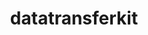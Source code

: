 ---
title: "datatransferkit"
layout: cache
categories: [package, develop]
meta: {"versions": ["3.1.1"], "compilers": ["cce@=15.0.1", "gcc@=10.3.0", "gcc@=11.4.0", "gcc@=9.4.0", "oneapi@=2023.2.0", "oneapi@=2024.0.0"], "oss": ["rhel8", "sle_hpc15", "ubuntu20.04", "ubuntu22.04"], "platforms": ["linux"], "targets": ["aarch64", "neoverse_v1", "neoverse_v2", "ppc64le", "x86_64_v3", "x86_64_v4", "zen4"], "stacks": ["e4s", "e4s-aarch64", "e4s-cray-rhel", "e4s-cray-sles", "e4s-neoverse-v2", "e4s-neoverse_v1", "e4s-oneapi", "e4s-power", "root"], "num_specs": 46, "num_specs_by_stack": {"e4s-cray-rhel": 7, "root": 46, "e4s-cray-sles": 7, "e4s-neoverse_v1": 7, "e4s-power": 6, "e4s": 5, "e4s-oneapi": 6, "e4s-aarch64": 2, "e4s-neoverse-v2": 6}}
spec_details: [{"hash": "duoenqs4glainddp6tavzevxbun76crh", "compiler": "cce@=15.0.1", "versions": ["3.1.1"], "os": "rhel8", "platform": "linux", "target": "zen4", "variants": ["build_system=cmake", "build_type=Release", "~external-arborx", "generator=make", "~ipo", "~openmp", "+serial", "+shared"], "stacks": ["e4s-cray-rhel", "root"], "size": "-", "tarball": "https://binaries.spack.io/develop/build_cache/linux-rhel8-zen4/cce-15.0.1/datatransferkit-3.1.1/linux-rhel8-zen4-cce-15.0.1-datatransferkit-3.1.1-duoenqs4glainddp6tavzevxbun76crh.spack"}, {"hash": "463r3srime35dbfgjy6ias6d4ffhcdqa", "compiler": "cce@=15.0.1", "versions": ["3.1.1"], "os": "rhel8", "platform": "linux", "target": "zen4", "variants": ["build_system=cmake", "build_type=Release", "~external-arborx", "generator=make", "~ipo", "~openmp", "+serial", "+shared"], "stacks": ["e4s-cray-rhel", "root"], "size": "-", "tarball": "https://binaries.spack.io/develop/build_cache/linux-rhel8-zen4/cce-15.0.1/datatransferkit-3.1.1/linux-rhel8-zen4-cce-15.0.1-datatransferkit-3.1.1-463r3srime35dbfgjy6ias6d4ffhcdqa.spack"}, {"hash": "jtt7uotriqd2qjosnb6ohrdsm4nfz72j", "compiler": "cce@=15.0.1", "versions": ["3.1.1"], "os": "rhel8", "platform": "linux", "target": "zen4", "variants": ["build_system=cmake", "build_type=Release", "~external-arborx", "generator=make", "~ipo", "~openmp", "+serial", "+shared"], "stacks": ["e4s-cray-rhel", "root"], "size": "-", "tarball": "https://binaries.spack.io/develop/build_cache/linux-rhel8-zen4/cce-15.0.1/datatransferkit-3.1.1/linux-rhel8-zen4-cce-15.0.1-datatransferkit-3.1.1-jtt7uotriqd2qjosnb6ohrdsm4nfz72j.spack"}, {"hash": "ewwafz3g5xz5saemgb5eoaizi3mi5cty", "compiler": "cce@=15.0.1", "versions": ["3.1.1"], "os": "rhel8", "platform": "linux", "target": "zen4", "variants": ["build_system=cmake", "build_type=Release", "~external-arborx", "generator=make", "~ipo", "~openmp", "+serial", "+shared"], "stacks": ["e4s-cray-rhel", "root"], "size": "-", "tarball": "https://binaries.spack.io/develop/build_cache/linux-rhel8-zen4/cce-15.0.1/datatransferkit-3.1.1/linux-rhel8-zen4-cce-15.0.1-datatransferkit-3.1.1-ewwafz3g5xz5saemgb5eoaizi3mi5cty.spack"}, {"hash": "vqribmu6wfkbyorrdxtpqjapvnuhudpo", "compiler": "cce@=15.0.1", "versions": ["3.1.1"], "os": "rhel8", "platform": "linux", "target": "zen4", "variants": ["build_system=cmake", "build_type=Release", "~external-arborx", "generator=make", "~ipo", "~openmp", "+serial", "+shared"], "stacks": ["e4s-cray-rhel", "root"], "size": "-", "tarball": "https://binaries.spack.io/develop/build_cache/linux-rhel8-zen4/cce-15.0.1/datatransferkit-3.1.1/linux-rhel8-zen4-cce-15.0.1-datatransferkit-3.1.1-vqribmu6wfkbyorrdxtpqjapvnuhudpo.spack"}, {"hash": "mtzrthng6rd4tga5jyjkoiymduyqa7tj", "compiler": "cce@=15.0.1", "versions": ["3.1.1"], "os": "rhel8", "platform": "linux", "target": "zen4", "variants": ["build_system=cmake", "build_type=Release", "~external-arborx", "generator=make", "~ipo", "~openmp", "+serial", "+shared"], "stacks": ["e4s-cray-rhel", "root"], "size": "-", "tarball": "https://binaries.spack.io/develop/build_cache/linux-rhel8-zen4/cce-15.0.1/datatransferkit-3.1.1/linux-rhel8-zen4-cce-15.0.1-datatransferkit-3.1.1-mtzrthng6rd4tga5jyjkoiymduyqa7tj.spack"}, {"hash": "aezeby7m2pe2fxofe7klomcxv2jsr6tl", "compiler": "cce@=15.0.1", "versions": ["3.1.1"], "os": "rhel8", "platform": "linux", "target": "zen4", "variants": ["build_system=cmake", "build_type=Release", "~external-arborx", "generator=make", "~ipo", "~openmp", "+serial", "+shared"], "stacks": ["e4s-cray-rhel", "root"], "size": "-", "tarball": "https://binaries.spack.io/develop/build_cache/linux-rhel8-zen4/cce-15.0.1/datatransferkit-3.1.1/linux-rhel8-zen4-cce-15.0.1-datatransferkit-3.1.1-aezeby7m2pe2fxofe7klomcxv2jsr6tl.spack"}, {"hash": "gekwqixvsvztks6kjdujlsiqxi3ebz6b", "compiler": "gcc@=10.3.0", "versions": ["3.1.1"], "os": "sle_hpc15", "platform": "linux", "target": "x86_64_v4", "variants": ["build_system=cmake", "build_type=Release", "~external-arborx", "generator=make", "~ipo", "~openmp", "+serial", "+shared"], "stacks": ["e4s-cray-sles", "root"], "size": "-", "tarball": "https://binaries.spack.io/develop/build_cache/linux-sle_hpc15-x86_64_v4/gcc-10.3.0/datatransferkit-3.1.1/linux-sle_hpc15-x86_64_v4-gcc-10.3.0-datatransferkit-3.1.1-gekwqixvsvztks6kjdujlsiqxi3ebz6b.spack"}, {"hash": "fspnnvjurdduwmgp6424zgnbf6q5ameo", "compiler": "gcc@=10.3.0", "versions": ["3.1.1"], "os": "sle_hpc15", "platform": "linux", "target": "x86_64_v4", "variants": ["build_system=cmake", "build_type=Release", "~external-arborx", "generator=make", "~ipo", "~openmp", "+serial", "+shared"], "stacks": ["e4s-cray-sles", "root"], "size": "-", "tarball": "https://binaries.spack.io/develop/build_cache/linux-sle_hpc15-x86_64_v4/gcc-10.3.0/datatransferkit-3.1.1/linux-sle_hpc15-x86_64_v4-gcc-10.3.0-datatransferkit-3.1.1-fspnnvjurdduwmgp6424zgnbf6q5ameo.spack"}, {"hash": "hkzo35ys7oaj46vwvkhdadm33bhzhd6s", "compiler": "gcc@=10.3.0", "versions": ["3.1.1"], "os": "sle_hpc15", "platform": "linux", "target": "x86_64_v4", "variants": ["build_system=cmake", "build_type=Release", "~external-arborx", "generator=make", "~ipo", "~openmp", "+serial", "+shared"], "stacks": ["e4s-cray-sles", "root"], "size": "-", "tarball": "https://binaries.spack.io/develop/build_cache/linux-sle_hpc15-x86_64_v4/gcc-10.3.0/datatransferkit-3.1.1/linux-sle_hpc15-x86_64_v4-gcc-10.3.0-datatransferkit-3.1.1-hkzo35ys7oaj46vwvkhdadm33bhzhd6s.spack"}, {"hash": "dai2ra43xxfklxdrgpf2zzzjjw2couea", "compiler": "gcc@=10.3.0", "versions": ["3.1.1"], "os": "sle_hpc15", "platform": "linux", "target": "x86_64_v4", "variants": ["build_system=cmake", "build_type=Release", "~external-arborx", "generator=make", "~ipo", "~openmp", "+serial", "+shared"], "stacks": ["e4s-cray-sles", "root"], "size": "-", "tarball": "https://binaries.spack.io/develop/build_cache/linux-sle_hpc15-x86_64_v4/gcc-10.3.0/datatransferkit-3.1.1/linux-sle_hpc15-x86_64_v4-gcc-10.3.0-datatransferkit-3.1.1-dai2ra43xxfklxdrgpf2zzzjjw2couea.spack"}, {"hash": "64levmxlptdkh67pe7vjbpazjdvs53nd", "compiler": "gcc@=10.3.0", "versions": ["3.1.1"], "os": "sle_hpc15", "platform": "linux", "target": "x86_64_v4", "variants": ["build_system=cmake", "build_type=Release", "~external-arborx", "generator=make", "~ipo", "~openmp", "+serial", "+shared"], "stacks": ["e4s-cray-sles", "root"], "size": "-", "tarball": "https://binaries.spack.io/develop/build_cache/linux-sle_hpc15-x86_64_v4/gcc-10.3.0/datatransferkit-3.1.1/linux-sle_hpc15-x86_64_v4-gcc-10.3.0-datatransferkit-3.1.1-64levmxlptdkh67pe7vjbpazjdvs53nd.spack"}, {"hash": "wvij2wdgbndrxzsv5lszcwl4uzcrrua3", "compiler": "gcc@=10.3.0", "versions": ["3.1.1"], "os": "sle_hpc15", "platform": "linux", "target": "x86_64_v4", "variants": ["build_system=cmake", "build_type=Release", "~external-arborx", "generator=make", "~ipo", "~openmp", "+serial", "+shared"], "stacks": ["e4s-cray-sles", "root"], "size": "-", "tarball": "https://binaries.spack.io/develop/build_cache/linux-sle_hpc15-x86_64_v4/gcc-10.3.0/datatransferkit-3.1.1/linux-sle_hpc15-x86_64_v4-gcc-10.3.0-datatransferkit-3.1.1-wvij2wdgbndrxzsv5lszcwl4uzcrrua3.spack"}, {"hash": "wt6crp4t77p5n4gn2yhvdg2ui4t6mkwq", "compiler": "gcc@=10.3.0", "versions": ["3.1.1"], "os": "sle_hpc15", "platform": "linux", "target": "x86_64_v4", "variants": ["build_system=cmake", "build_type=Release", "~external-arborx", "generator=make", "~ipo", "~openmp", "+serial", "+shared"], "stacks": ["e4s-cray-sles", "root"], "size": "-", "tarball": "https://binaries.spack.io/develop/build_cache/linux-sle_hpc15-x86_64_v4/gcc-10.3.0/datatransferkit-3.1.1/linux-sle_hpc15-x86_64_v4-gcc-10.3.0-datatransferkit-3.1.1-wt6crp4t77p5n4gn2yhvdg2ui4t6mkwq.spack"}, {"hash": "2fav4zx4vdau2ule6vhi6xgvinpg4nyr", "compiler": "gcc@=11.4.0", "versions": ["3.1.1"], "os": "ubuntu20.04", "platform": "linux", "target": "neoverse_v1", "variants": ["build_system=cmake", "build_type=Release", "~external-arborx", "generator=make", "~ipo", "~openmp", "+serial", "+shared"], "stacks": ["e4s-neoverse_v1", "root"], "size": "-", "tarball": "https://binaries.spack.io/develop/build_cache/linux-ubuntu20.04-neoverse_v1/gcc-11.4.0/datatransferkit-3.1.1/linux-ubuntu20.04-neoverse_v1-gcc-11.4.0-datatransferkit-3.1.1-2fav4zx4vdau2ule6vhi6xgvinpg4nyr.spack"}, {"hash": "ei2473igtpdyopmikrkbmrngvfbywpgf", "compiler": "gcc@=11.4.0", "versions": ["3.1.1"], "os": "ubuntu20.04", "platform": "linux", "target": "neoverse_v1", "variants": ["build_system=cmake", "build_type=Release", "~external-arborx", "generator=make", "~ipo", "~openmp", "+serial", "+shared"], "stacks": ["e4s-neoverse_v1", "root"], "size": "-", "tarball": "https://binaries.spack.io/develop/build_cache/linux-ubuntu20.04-neoverse_v1/gcc-11.4.0/datatransferkit-3.1.1/linux-ubuntu20.04-neoverse_v1-gcc-11.4.0-datatransferkit-3.1.1-ei2473igtpdyopmikrkbmrngvfbywpgf.spack"}, {"hash": "7fmlwjrckvjuntilbbamlccgn5mxw2fi", "compiler": "gcc@=11.4.0", "versions": ["3.1.1"], "os": "ubuntu20.04", "platform": "linux", "target": "neoverse_v1", "variants": ["build_system=cmake", "build_type=Release", "~external-arborx", "generator=make", "~ipo", "~openmp", "+serial", "+shared"], "stacks": ["e4s-neoverse_v1", "root"], "size": "-", "tarball": "https://binaries.spack.io/develop/build_cache/linux-ubuntu20.04-neoverse_v1/gcc-11.4.0/datatransferkit-3.1.1/linux-ubuntu20.04-neoverse_v1-gcc-11.4.0-datatransferkit-3.1.1-7fmlwjrckvjuntilbbamlccgn5mxw2fi.spack"}, {"hash": "lpe3ggwgqf5tzbwiap6jtvu3irhfa4fk", "compiler": "gcc@=11.4.0", "versions": ["3.1.1"], "os": "ubuntu20.04", "platform": "linux", "target": "neoverse_v1", "variants": ["build_system=cmake", "build_type=Release", "~external-arborx", "generator=make", "~ipo", "~openmp", "+serial", "+shared"], "stacks": ["e4s-neoverse_v1", "root"], "size": "-", "tarball": "https://binaries.spack.io/develop/build_cache/linux-ubuntu20.04-neoverse_v1/gcc-11.4.0/datatransferkit-3.1.1/linux-ubuntu20.04-neoverse_v1-gcc-11.4.0-datatransferkit-3.1.1-lpe3ggwgqf5tzbwiap6jtvu3irhfa4fk.spack"}, {"hash": "jq4zxaexb5wuvwwrm2i4soofwyw6kzd5", "compiler": "gcc@=11.4.0", "versions": ["3.1.1"], "os": "ubuntu20.04", "platform": "linux", "target": "neoverse_v1", "variants": ["build_system=cmake", "build_type=Release", "~external-arborx", "generator=make", "~ipo", "~openmp", "+serial", "+shared"], "stacks": ["e4s-neoverse_v1", "root"], "size": "-", "tarball": "https://binaries.spack.io/develop/build_cache/linux-ubuntu20.04-neoverse_v1/gcc-11.4.0/datatransferkit-3.1.1/linux-ubuntu20.04-neoverse_v1-gcc-11.4.0-datatransferkit-3.1.1-jq4zxaexb5wuvwwrm2i4soofwyw6kzd5.spack"}, {"hash": "kw6vsggj6na4kcu4v5euwigaxtevq27m", "compiler": "gcc@=11.4.0", "versions": ["3.1.1"], "os": "ubuntu20.04", "platform": "linux", "target": "neoverse_v1", "variants": ["build_system=cmake", "build_type=Release", "~external-arborx", "generator=make", "~ipo", "~openmp", "+serial", "+shared"], "stacks": ["e4s-neoverse_v1", "root"], "size": "-", "tarball": "https://binaries.spack.io/develop/build_cache/linux-ubuntu20.04-neoverse_v1/gcc-11.4.0/datatransferkit-3.1.1/linux-ubuntu20.04-neoverse_v1-gcc-11.4.0-datatransferkit-3.1.1-kw6vsggj6na4kcu4v5euwigaxtevq27m.spack"}, {"hash": "xzpidixj7l3hre6cjr5o656qaixfqz4o", "compiler": "gcc@=11.4.0", "versions": ["3.1.1"], "os": "ubuntu20.04", "platform": "linux", "target": "neoverse_v1", "variants": ["build_system=cmake", "build_type=Release", "~external-arborx", "generator=make", "~ipo", "~openmp", "+serial", "+shared"], "stacks": ["e4s-neoverse_v1", "root"], "size": "-", "tarball": "https://binaries.spack.io/develop/build_cache/linux-ubuntu20.04-neoverse_v1/gcc-11.4.0/datatransferkit-3.1.1/linux-ubuntu20.04-neoverse_v1-gcc-11.4.0-datatransferkit-3.1.1-xzpidixj7l3hre6cjr5o656qaixfqz4o.spack"}, {"hash": "ayfuguvaea73i2n2sod3jovrinsuz6h6", "compiler": "gcc@=9.4.0", "versions": ["3.1.1"], "os": "ubuntu20.04", "platform": "linux", "target": "ppc64le", "variants": ["build_system=cmake", "build_type=Release", "~external-arborx", "generator=make", "~ipo", "~openmp", "+serial", "+shared"], "stacks": ["root", "e4s-power"], "size": "-", "tarball": "https://binaries.spack.io/develop/build_cache/linux-ubuntu20.04-ppc64le/gcc-9.4.0/datatransferkit-3.1.1/linux-ubuntu20.04-ppc64le-gcc-9.4.0-datatransferkit-3.1.1-ayfuguvaea73i2n2sod3jovrinsuz6h6.spack"}, {"hash": "lsygoeht4r36meabx6uyi33b6xnpniui", "compiler": "gcc@=9.4.0", "versions": ["3.1.1"], "os": "ubuntu20.04", "platform": "linux", "target": "ppc64le", "variants": ["build_system=cmake", "build_type=Release", "~external-arborx", "generator=make", "~ipo", "~openmp", "+serial", "+shared"], "stacks": ["root", "e4s-power"], "size": "-", "tarball": "https://binaries.spack.io/develop/build_cache/linux-ubuntu20.04-ppc64le/gcc-9.4.0/datatransferkit-3.1.1/linux-ubuntu20.04-ppc64le-gcc-9.4.0-datatransferkit-3.1.1-lsygoeht4r36meabx6uyi33b6xnpniui.spack"}, {"hash": "aowlrizn73ho6tjlxabwz3rzpoorqiui", "compiler": "gcc@=9.4.0", "versions": ["3.1.1"], "os": "ubuntu20.04", "platform": "linux", "target": "ppc64le", "variants": ["build_system=cmake", "build_type=Release", "~external-arborx", "generator=make", "~ipo", "~openmp", "+serial", "+shared"], "stacks": ["root", "e4s-power"], "size": "-", "tarball": "https://binaries.spack.io/develop/build_cache/linux-ubuntu20.04-ppc64le/gcc-9.4.0/datatransferkit-3.1.1/linux-ubuntu20.04-ppc64le-gcc-9.4.0-datatransferkit-3.1.1-aowlrizn73ho6tjlxabwz3rzpoorqiui.spack"}, {"hash": "bltu2gpy3fyuzkfx27nodzcch7j4bu4a", "compiler": "gcc@=9.4.0", "versions": ["3.1.1"], "os": "ubuntu20.04", "platform": "linux", "target": "ppc64le", "variants": ["build_system=cmake", "build_type=Release", "~external-arborx", "generator=make", "~ipo", "~openmp", "+serial", "+shared"], "stacks": ["root", "e4s-power"], "size": "-", "tarball": "https://binaries.spack.io/develop/build_cache/linux-ubuntu20.04-ppc64le/gcc-9.4.0/datatransferkit-3.1.1/linux-ubuntu20.04-ppc64le-gcc-9.4.0-datatransferkit-3.1.1-bltu2gpy3fyuzkfx27nodzcch7j4bu4a.spack"}, {"hash": "arsmnu2n56od2tswqlr54n2dd6exafww", "compiler": "gcc@=9.4.0", "versions": ["3.1.1"], "os": "ubuntu20.04", "platform": "linux", "target": "ppc64le", "variants": ["build_system=cmake", "build_type=Release", "~external-arborx", "generator=make", "~ipo", "~openmp", "+serial", "+shared"], "stacks": ["root", "e4s-power"], "size": "-", "tarball": "https://binaries.spack.io/develop/build_cache/linux-ubuntu20.04-ppc64le/gcc-9.4.0/datatransferkit-3.1.1/linux-ubuntu20.04-ppc64le-gcc-9.4.0-datatransferkit-3.1.1-arsmnu2n56od2tswqlr54n2dd6exafww.spack"}, {"hash": "msqmhlwlveyndnk75x65aoi2lbivjjud", "compiler": "gcc@=9.4.0", "versions": ["3.1.1"], "os": "ubuntu20.04", "platform": "linux", "target": "ppc64le", "variants": ["build_system=cmake", "build_type=Release", "~external-arborx", "generator=make", "~ipo", "~openmp", "+serial", "+shared"], "stacks": ["root", "e4s-power"], "size": "-", "tarball": "https://binaries.spack.io/develop/build_cache/linux-ubuntu20.04-ppc64le/gcc-9.4.0/datatransferkit-3.1.1/linux-ubuntu20.04-ppc64le-gcc-9.4.0-datatransferkit-3.1.1-msqmhlwlveyndnk75x65aoi2lbivjjud.spack"}, {"hash": "aswq763ofr24vx6rzbpatcfe725jylnc", "compiler": "gcc@=11.4.0", "versions": ["3.1.1"], "os": "ubuntu20.04", "platform": "linux", "target": "x86_64_v3", "variants": ["build_system=cmake", "build_type=Release", "~external-arborx", "generator=make", "~ipo", "~openmp", "+serial", "+shared"], "stacks": ["root", "e4s"], "size": "-", "tarball": "https://binaries.spack.io/develop/build_cache/linux-ubuntu20.04-x86_64_v3/gcc-11.4.0/datatransferkit-3.1.1/linux-ubuntu20.04-x86_64_v3-gcc-11.4.0-datatransferkit-3.1.1-aswq763ofr24vx6rzbpatcfe725jylnc.spack"}, {"hash": "dplowl3s2xludwmh2q7d2vemyvtjswtd", "compiler": "gcc@=11.4.0", "versions": ["3.1.1"], "os": "ubuntu20.04", "platform": "linux", "target": "x86_64_v3", "variants": ["build_system=cmake", "build_type=Release", "~external-arborx", "generator=make", "~ipo", "~openmp", "+serial", "+shared"], "stacks": ["root", "e4s"], "size": "-", "tarball": "https://binaries.spack.io/develop/build_cache/linux-ubuntu20.04-x86_64_v3/gcc-11.4.0/datatransferkit-3.1.1/linux-ubuntu20.04-x86_64_v3-gcc-11.4.0-datatransferkit-3.1.1-dplowl3s2xludwmh2q7d2vemyvtjswtd.spack"}, {"hash": "gxddlslegwhqhmu42vmpmwp77edeafie", "compiler": "gcc@=11.4.0", "versions": ["3.1.1"], "os": "ubuntu20.04", "platform": "linux", "target": "x86_64_v3", "variants": ["build_system=cmake", "build_type=Release", "~external-arborx", "generator=make", "~ipo", "~openmp", "+serial", "+shared"], "stacks": ["root", "e4s"], "size": "-", "tarball": "https://binaries.spack.io/develop/build_cache/linux-ubuntu20.04-x86_64_v3/gcc-11.4.0/datatransferkit-3.1.1/linux-ubuntu20.04-x86_64_v3-gcc-11.4.0-datatransferkit-3.1.1-gxddlslegwhqhmu42vmpmwp77edeafie.spack"}, {"hash": "7mqtefn66xbi25x3bn7f5l3k5x7r2z2a", "compiler": "gcc@=11.4.0", "versions": ["3.1.1"], "os": "ubuntu20.04", "platform": "linux", "target": "x86_64_v3", "variants": ["build_system=cmake", "build_type=Release", "~external-arborx", "generator=make", "~ipo", "~openmp", "+serial", "+shared"], "stacks": ["root", "e4s"], "size": "-", "tarball": "https://binaries.spack.io/develop/build_cache/linux-ubuntu20.04-x86_64_v3/gcc-11.4.0/datatransferkit-3.1.1/linux-ubuntu20.04-x86_64_v3-gcc-11.4.0-datatransferkit-3.1.1-7mqtefn66xbi25x3bn7f5l3k5x7r2z2a.spack"}, {"hash": "kovwc2tine6ufxr3j2cwmoebco26cfpb", "compiler": "gcc@=11.4.0", "versions": ["3.1.1"], "os": "ubuntu20.04", "platform": "linux", "target": "x86_64_v3", "variants": ["build_system=cmake", "build_type=Release", "~external-arborx", "generator=make", "~ipo", "~openmp", "+serial", "+shared"], "stacks": ["root", "e4s"], "size": "-", "tarball": "https://binaries.spack.io/develop/build_cache/linux-ubuntu20.04-x86_64_v3/gcc-11.4.0/datatransferkit-3.1.1/linux-ubuntu20.04-x86_64_v3-gcc-11.4.0-datatransferkit-3.1.1-kovwc2tine6ufxr3j2cwmoebco26cfpb.spack"}, {"hash": "pz7vn64mvokceywyzj6m5xvafrzr33kj", "compiler": "oneapi@=2023.2.0", "versions": ["3.1.1"], "os": "ubuntu20.04", "platform": "linux", "target": "x86_64_v3", "variants": ["build_system=cmake", "build_type=Release", "~external-arborx", "generator=make", "~ipo", "~openmp", "+serial", "+shared"], "stacks": ["root", "e4s-oneapi"], "size": "-", "tarball": "https://binaries.spack.io/develop/build_cache/linux-ubuntu20.04-x86_64_v3/oneapi-2023.2.0/datatransferkit-3.1.1/linux-ubuntu20.04-x86_64_v3-oneapi-2023.2.0-datatransferkit-3.1.1-pz7vn64mvokceywyzj6m5xvafrzr33kj.spack"}, {"hash": "l7zrmm2aycxq3thy44t2on3hrp3whs2c", "compiler": "oneapi@=2023.2.0", "versions": ["3.1.1"], "os": "ubuntu20.04", "platform": "linux", "target": "x86_64_v3", "variants": ["build_system=cmake", "build_type=Release", "~external-arborx", "generator=make", "~ipo", "~openmp", "+serial", "+shared"], "stacks": ["root", "e4s-oneapi"], "size": "-", "tarball": "https://binaries.spack.io/develop/build_cache/linux-ubuntu20.04-x86_64_v3/oneapi-2023.2.0/datatransferkit-3.1.1/linux-ubuntu20.04-x86_64_v3-oneapi-2023.2.0-datatransferkit-3.1.1-l7zrmm2aycxq3thy44t2on3hrp3whs2c.spack"}, {"hash": "w2v6tbelrm7viddvqc4qk3ltjzf732bq", "compiler": "gcc@=11.4.0", "versions": ["3.1.1"], "os": "ubuntu22.04", "platform": "linux", "target": "aarch64", "variants": ["build_system=cmake", "build_type=Release", "~external-arborx", "generator=make", "~ipo", "~openmp", "+serial", "+shared"], "stacks": ["e4s-aarch64", "root"], "size": "-", "tarball": "https://binaries.spack.io/develop/build_cache/linux-ubuntu22.04-aarch64/gcc-11.4.0/datatransferkit-3.1.1/linux-ubuntu22.04-aarch64-gcc-11.4.0-datatransferkit-3.1.1-w2v6tbelrm7viddvqc4qk3ltjzf732bq.spack"}, {"hash": "n2wzs2ofmvc4kzusdw3c27forog24txt", "compiler": "gcc@=11.4.0", "versions": ["3.1.1"], "os": "ubuntu22.04", "platform": "linux", "target": "aarch64", "variants": ["build_system=cmake", "build_type=Release", "~external-arborx", "generator=make", "~ipo", "~openmp", "+serial", "+shared"], "stacks": ["e4s-aarch64", "root"], "size": "-", "tarball": "https://binaries.spack.io/develop/build_cache/linux-ubuntu22.04-aarch64/gcc-11.4.0/datatransferkit-3.1.1/linux-ubuntu22.04-aarch64-gcc-11.4.0-datatransferkit-3.1.1-n2wzs2ofmvc4kzusdw3c27forog24txt.spack"}, {"hash": "zpx6kvpbqa7ksfgqbav6unyc4ng36gvl", "compiler": "gcc@=11.4.0", "versions": ["3.1.1"], "os": "ubuntu22.04", "platform": "linux", "target": "neoverse_v2", "variants": ["build_system=cmake", "build_type=Release", "~external-arborx", "generator=make", "~ipo", "~openmp", "+serial", "+shared"], "stacks": ["e4s-neoverse-v2", "root"], "size": "-", "tarball": "https://binaries.spack.io/develop/build_cache/linux-ubuntu22.04-neoverse_v2/gcc-11.4.0/datatransferkit-3.1.1/linux-ubuntu22.04-neoverse_v2-gcc-11.4.0-datatransferkit-3.1.1-zpx6kvpbqa7ksfgqbav6unyc4ng36gvl.spack"}, {"hash": "sb6lxpebrknk5gvj3zhbvenloh4sx3sl", "compiler": "gcc@=11.4.0", "versions": ["3.1.1"], "os": "ubuntu22.04", "platform": "linux", "target": "neoverse_v2", "variants": ["build_system=cmake", "build_type=Release", "~external-arborx", "generator=make", "~ipo", "~openmp", "+serial", "+shared"], "stacks": ["e4s-neoverse-v2", "root"], "size": "-", "tarball": "https://binaries.spack.io/develop/build_cache/linux-ubuntu22.04-neoverse_v2/gcc-11.4.0/datatransferkit-3.1.1/linux-ubuntu22.04-neoverse_v2-gcc-11.4.0-datatransferkit-3.1.1-sb6lxpebrknk5gvj3zhbvenloh4sx3sl.spack"}, {"hash": "bd6tjefqjlc2a6arkpjal4agvhzxnibu", "compiler": "gcc@=11.4.0", "versions": ["3.1.1"], "os": "ubuntu22.04", "platform": "linux", "target": "neoverse_v2", "variants": ["build_system=cmake", "build_type=Release", "~external-arborx", "generator=make", "~ipo", "~openmp", "+serial", "+shared"], "stacks": ["e4s-neoverse-v2", "root"], "size": "-", "tarball": "https://binaries.spack.io/develop/build_cache/linux-ubuntu22.04-neoverse_v2/gcc-11.4.0/datatransferkit-3.1.1/linux-ubuntu22.04-neoverse_v2-gcc-11.4.0-datatransferkit-3.1.1-bd6tjefqjlc2a6arkpjal4agvhzxnibu.spack"}, {"hash": "dujtm36qrv4hb7fcmoq2xdmvl3imzlug", "compiler": "gcc@=11.4.0", "versions": ["3.1.1"], "os": "ubuntu22.04", "platform": "linux", "target": "neoverse_v2", "variants": ["build_system=cmake", "build_type=Release", "~external-arborx", "generator=make", "~ipo", "~openmp", "+serial", "+shared"], "stacks": ["e4s-neoverse-v2", "root"], "size": "-", "tarball": "https://binaries.spack.io/develop/build_cache/linux-ubuntu22.04-neoverse_v2/gcc-11.4.0/datatransferkit-3.1.1/linux-ubuntu22.04-neoverse_v2-gcc-11.4.0-datatransferkit-3.1.1-dujtm36qrv4hb7fcmoq2xdmvl3imzlug.spack"}, {"hash": "vwhjijcdzgl67qc7da3rot52f5mz3f2r", "compiler": "gcc@=11.4.0", "versions": ["3.1.1"], "os": "ubuntu22.04", "platform": "linux", "target": "neoverse_v2", "variants": ["build_system=cmake", "build_type=Release", "~external-arborx", "generator=make", "~ipo", "~openmp", "+serial", "+shared"], "stacks": ["e4s-neoverse-v2", "root"], "size": "-", "tarball": "https://binaries.spack.io/develop/build_cache/linux-ubuntu22.04-neoverse_v2/gcc-11.4.0/datatransferkit-3.1.1/linux-ubuntu22.04-neoverse_v2-gcc-11.4.0-datatransferkit-3.1.1-vwhjijcdzgl67qc7da3rot52f5mz3f2r.spack"}, {"hash": "dfr74txeheq2w3xcaypx6chvs4gepa25", "compiler": "gcc@=11.4.0", "versions": ["3.1.1"], "os": "ubuntu22.04", "platform": "linux", "target": "neoverse_v2", "variants": ["build_system=cmake", "build_type=Release", "~external-arborx", "generator=make", "~ipo", "~openmp", "+serial", "+shared"], "stacks": ["e4s-neoverse-v2", "root"], "size": "-", "tarball": "https://binaries.spack.io/develop/build_cache/linux-ubuntu22.04-neoverse_v2/gcc-11.4.0/datatransferkit-3.1.1/linux-ubuntu22.04-neoverse_v2-gcc-11.4.0-datatransferkit-3.1.1-dfr74txeheq2w3xcaypx6chvs4gepa25.spack"}, {"hash": "b27aq4krgfwgeryuc5tviexqnyd73frb", "compiler": "oneapi@=2024.0.0", "versions": ["3.1.1"], "os": "ubuntu22.04", "platform": "linux", "target": "x86_64_v3", "variants": ["build_system=cmake", "build_type=Release", "~external-arborx", "generator=make", "~ipo", "~openmp", "+serial", "+shared"], "stacks": ["root", "e4s-oneapi"], "size": "-", "tarball": "https://binaries.spack.io/develop/build_cache/linux-ubuntu22.04-x86_64_v3/oneapi-2024.0.0/datatransferkit-3.1.1/linux-ubuntu22.04-x86_64_v3-oneapi-2024.0.0-datatransferkit-3.1.1-b27aq4krgfwgeryuc5tviexqnyd73frb.spack"}, {"hash": "wgvmshpbwmvcosskuekczsvciulus744", "compiler": "oneapi@=2024.0.0", "versions": ["3.1.1"], "os": "ubuntu22.04", "platform": "linux", "target": "x86_64_v3", "variants": ["build_system=cmake", "build_type=Release", "~external-arborx", "generator=make", "~ipo", "~openmp", "+serial", "+shared"], "stacks": ["root", "e4s-oneapi"], "size": "-", "tarball": "https://binaries.spack.io/develop/build_cache/linux-ubuntu22.04-x86_64_v3/oneapi-2024.0.0/datatransferkit-3.1.1/linux-ubuntu22.04-x86_64_v3-oneapi-2024.0.0-datatransferkit-3.1.1-wgvmshpbwmvcosskuekczsvciulus744.spack"}, {"hash": "mmx4kdo77d27ymefbgpibyvndsld5jeq", "compiler": "oneapi@=2024.0.0", "versions": ["3.1.1"], "os": "ubuntu22.04", "platform": "linux", "target": "x86_64_v3", "variants": ["build_system=cmake", "build_type=Release", "~external-arborx", "generator=make", "~ipo", "~openmp", "+serial", "+shared"], "stacks": ["root", "e4s-oneapi"], "size": "-", "tarball": "https://binaries.spack.io/develop/build_cache/linux-ubuntu22.04-x86_64_v3/oneapi-2024.0.0/datatransferkit-3.1.1/linux-ubuntu22.04-x86_64_v3-oneapi-2024.0.0-datatransferkit-3.1.1-mmx4kdo77d27ymefbgpibyvndsld5jeq.spack"}, {"hash": "4ad746jcwqqcl7dgqnqizas5ruc5kbe7", "compiler": "oneapi@=2024.0.0", "versions": ["3.1.1"], "os": "ubuntu22.04", "platform": "linux", "target": "x86_64_v3", "variants": ["build_system=cmake", "build_type=Release", "~external-arborx", "generator=make", "~ipo", "~openmp", "+serial", "+shared"], "stacks": ["root", "e4s-oneapi"], "size": "-", "tarball": "https://binaries.spack.io/develop/build_cache/linux-ubuntu22.04-x86_64_v3/oneapi-2024.0.0/datatransferkit-3.1.1/linux-ubuntu22.04-x86_64_v3-oneapi-2024.0.0-datatransferkit-3.1.1-4ad746jcwqqcl7dgqnqizas5ruc5kbe7.spack"}]
---